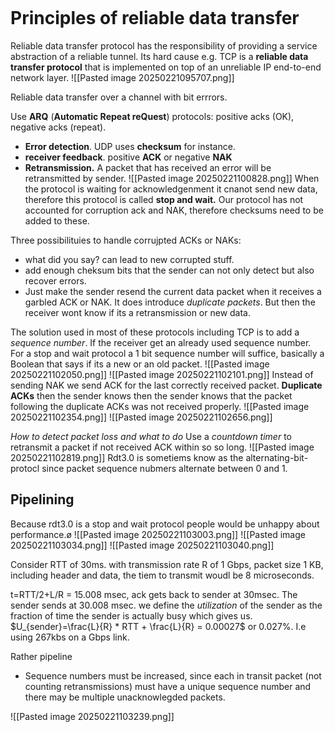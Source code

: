 ```table-of-contents
```
# Principles of reliable data transfer
Reliable data transfer protocol has the responsibility of providing a service abstraction of a reliable tunnel. Its hard cause e.g. TCP is a **reliable data transfer protocol** that is implemented on top of an unreliable IP end-to-end network layer.
![[Pasted image 20250221095707.png]]

Reliable data transfer over a channel with bit errrors.

Use **ARQ** (**Automatic Repeat reQuest**) protocols: positive acks (OK), negative acks (repeat).
- **Error detection**. UDP uses **checksum** for instance. 
- **receiver feedback**. positive **ACK** or  negative **NAK**
- **Retransmission.** A packet that has received an error will be retransmitted by sender.
![[Pasted image 20250221100828.png]]
When the protocol is waiting for acknowledgenment it cnanot send new data, therefore this protocol is called **stop and wait.** 
Our protocol has not accounted for corruption ack and NAK, therefore checksums need to be added to these.

Three possibilituies to handle corrujpted ACKs or NAKs:
- what did you say? can lead to new corrupted stuff. 
- add enough cheksum bits that the sender can not only detect but also recover errors.
- Just make the sender resend the current data packet when it receives a garbled ACK or NAK. It does introduce *duplicate packets*. But then the receiver wont know if its a retransmission or new data. 

The solution used in most of these protocols including TCP is to add a *sequence number*. If the receiver get an already used sequence number. For a  stop and wait protocol a 1 bit sequence number will suffice, basically a Boolean that says if its a new or an old packet. 
![[Pasted image 20250221102050.png]]
![[Pasted image 20250221102101.png]]
Instead of sending NAK we send ACK for the last correctly received packet. **Duplicate ACKs** then the sender knows then the sender knows that the packet following the duplicate ACKs was not received properly. 
![[Pasted image 20250221102354.png]]
![[Pasted image 20250221102656.png]]

*How to detect packet loss and what to do*
Use a *countdown timer* to retransmit a packet if not received ACK within so so long. 
![[Pasted image 20250221102819.png]]
	Rdt3.0 is sometiems know as the alternating-bit-protocl since packet sequence nubmers alternate between 0 and 1. 
## Pipelining
Because rdt3.0 is a stop and wait protocol people would be unhappy about performance.ø 
![[Pasted image 20250221103003.png]]
![[Pasted image 20250221103034.png]]
![[Pasted image 20250221103040.png]]

Consider RTT of 30ms.  with transmission rate R of 1 Gbps, packet size 1 KB, including header and data, the tiem to transmit woudl be 8 microseconds. 

t=RTT/2+L/R = 15.008 msec, ack gets back to sender at 30msec. The sender sends at 30.008 msec. we define the *utilization* of the sender as the fraction of time the sender is actually busy which gives us. $U_{sender}=\frac{L}{R} * RTT + \frac{L}{R} = 0.00027$ or 0.027%. I.e using 267kbs on a Gbps link. 

Rather pipeline
- Sequence numbers must be increased, since each in transit packet  (not counting retransmissions) must have a unique sequence  number and there may be multiple unacknowlegded packets. 

![[Pasted image 20250221103239.png]]